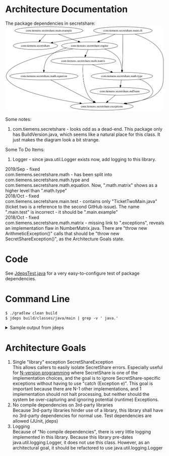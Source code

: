 Architecture Documentation
==========================

The package dependencies in secretshare:
![Package Digraph](images/jdepend-webgraph.svg)

Some notes:
 1. com.tiemens.secretshare - looks odd as a dead-end.  This package only has BuildVersion.java, which seems like a natural place for this class.  It just makes the diagram look a bit strange.

Some To Do Items:

 1. Logger - since java.util.Logger exists now, add logging to this library.

2019/Sep - fixed\
com.tiemens.secretshare.math - has been split into com.tiemens.secretshare.math.type and com.tiemens.secretshare.math.equation.  Now, ".math.matrix" shows as a higher level than ".math.type"\
2018/Oct - fixed\
com.tiemens.secretshare.main.test - contains only "TicketTwoMain.java" (ticket two is a reference to the second GitHub issue).  The name ".main.test" is incorrect - it should be ".main.example"\
2018/Oct - fixed\
com.tiemens.secretshare.math.matrix - missing link to ".exceptions", reveals an implementation flaw in NumberMatrix.java.  There are "throw new ArithmeticException()" calls that should be "throw new SecretShareException()", as the Architecture Goals state.

Code
====
See [JdepsTest.java](../src/test/java/com/tiemens/secretshare/JdepsTest.java) for a very easy-to-configure test of package dependencies.


Command Line
====
```
$ ./gradlew clean build
$ jdeps build/classes/java/main | grep -v ' java.'
```

<details>
   <summary>Sample output from jdeps</summary>

   ```
com.tiemens.secretshare
 [file:///home/tim/workspace/secretshare/build/classes/java/main/]
   com.tiemens.secretshare.engine                     -> com.tiemens.secretshare.exceptions                 com.tiemens.secretshare
   com.tiemens.secretshare.engine                     -> com.tiemens.secretshare.math.combination           com.tiemens.secretshare
   com.tiemens.secretshare.engine                     -> com.tiemens.secretshare.math.equation              com.tiemens.secretshare
   com.tiemens.secretshare.engine                     -> com.tiemens.secretshare.math.matrix                com.tiemens.secretshare
   com.tiemens.secretshare.engine                     -> com.tiemens.secretshare.math.type                  com.tiemens.secretshare
   com.tiemens.secretshare.main.cli                   -> com.tiemens.secretshare                            com.tiemens.secretshare
   com.tiemens.secretshare.main.cli                   -> com.tiemens.secretshare.engine                     com.tiemens.secretshare
   com.tiemens.secretshare.main.cli                   -> com.tiemens.secretshare.exceptions                 com.tiemens.secretshare
   com.tiemens.secretshare.main.cli                   -> com.tiemens.secretshare.math.type                  com.tiemens.secretshare
   com.tiemens.secretshare.main.example               -> com.tiemens.secretshare                            com.tiemens.secretshare
   com.tiemens.secretshare.main.example               -> com.tiemens.secretshare.engine                     com.tiemens.secretshare
   com.tiemens.secretshare.math.combination           -> com.tiemens.secretshare.exceptions                 com.tiemens.secretshare
   com.tiemens.secretshare.math.equation              -> com.tiemens.secretshare.exceptions                 com.tiemens.secretshare
   com.tiemens.secretshare.math.matrix                -> com.tiemens.secretshare.exceptions                 com.tiemens.secretshare
   com.tiemens.secretshare.math.matrix                -> com.tiemens.secretshare.math.type                  com.tiemens.secretshare
   com.tiemens.secretshare.math.type                  -> com.tiemens.secretshare.exceptions                 com.tiemens.secretshare
   com.tiemens.secretshare.math.type                  -> com.tiemens.secretshare.md5sum                     com.tiemens.secretshare
   com.tiemens.secretshare.md5sum                     -> com.tiemens.secretshare.exceptions                 com.tiemens.secretshare
   ```
</details>



Architecture Goals
==================
 1. Single "library" exception SecretShareException\
   This allows callers to easily isolate SecretShare errors.
   Especially useful for [N-version programming](https://en.wikipedia.org/wiki/N-version_programming) where SecretShare is one of the implementation choices, and the goal is to ignore SecretShare-specific exceptions without having to use "catch (Exception e)".  This goal is important because there are N-1 other implementations, and 1 implementation should not halt processing, but neither should the system be over-capturing and ignoring potential (runtime) Exceptions.
 2.  No compile dependencies on 3rd-party libraries\
   Because 3rd-party libraries hinder use of a library, this library shall have no 3rd-party dependencies for normal use.
   Test dependencies are allowed (JUnit, jdeps)
 3.  Logging\
   Because of "No compile dependencies", there is very little logging implemented in this library.
   Because this library pre-dates java.util.logging.Logger, it does not use this class.
   However, as an architectural goal, it should be refactored to use java.util.logging.Logger

